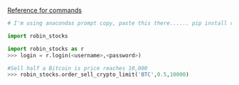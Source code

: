 [Reference for commands](https://robin-stocks.readthedocs.io/en/latest/quickstart.html)


```python
# I'm using anacondas prompt copy, paste this there...... pip install robin_stocks 
```


```python
import robin_stocks
```


```python
import robin_stocks as r
>>> login = r.login(<username>,<password>)
```


```python
#Sell half a Bitcoin is price reaches 10,000
>>> robin_stocks.order_sell_crypto_limit('BTC',0.5,10000)
```


```python

```
